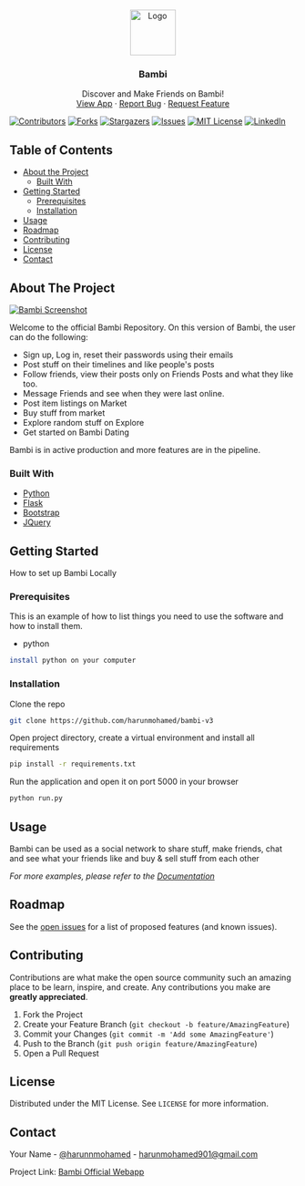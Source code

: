 
<!-- PROJECT LOGO -->
<br />
<p align="center">
  <a href="https://github.com/harunmohamed/bambi-v3">
    <img src="https://www.bambi.app/static/resources/logo.svg" alt="Logo" width="80" height="80">
  </a>

  <h3 align="center">Bambi</h3>

  <p align="center">
    Discover and Make Friends on Bambi!
    <br />
    <a href="https://bambi.app">View App</a>
    ·
    <a href="https://bambi.app/m/harun">Report Bug</a>
    ·
    <a href="https://bambi.app/m/harun">Request Feature</a>
  </p>
</p>

<p align="center">

[![Contributors][contributors-shield]][contributors-url]
[![Forks][forks-shield]][forks-url]
[![Stargazers][stars-shield]][stars-url]
[![Issues][issues-shield]][issues-url]
[![MIT License][license-shield]][license-url]
[![LinkedIn][linkedin-shield]][linkedin-url]

</p>





<!-- TABLE OF CONTENTS -->
## Table of Contents

* [About the Project](#about-the-project)
  * [Built With](#built-with)
* [Getting Started](#getting-started)
  * [Prerequisites](#prerequisites)
  * [Installation](#installation)
* [Usage](#usage)
* [Roadmap](#roadmap)
* [Contributing](#contributing)
* [License](#license)
* [Contact](#contact)



<!-- ABOUT THE PROJECT -->
## About The Project

[![Bambi Screenshot][product-screenshot]](https://bambi.app)

Welcome to the official Bambi Repository. On this version of Bambi, the user can do the following:

* Sign up, Log in, reset their passwords using their emails
* Post stuff on their timelines and like people's posts
* Follow friends, view their posts only on Friends Posts and what they like too.
* Message Friends and see when they were last online.
* Post item listings on Market
* Buy stuff from market
* Explore random stuff on Explore
* Get started on Bambi Dating

Bambi is in active production and more features are in the pipeline.

### Built With
* [Python](https://python.org)
* [Flask](https://flask.palletsprojects.com/en/1.1.x/)
* [Bootstrap](https://getbootstrap.com)
* [JQuery](https://jquery.com)




<!-- GETTING STARTED -->
## Getting Started

How to set up Bambi Locally

### Prerequisites

This is an example of how to list things you need to use the software and how to install them.
* python
```sh
install python on your computer
```

### Installation


Clone the repo
```sh
git clone https://github.com/harunmohamed/bambi-v3
```

Open project directory, create a virtual environment and install all requirements
```sh
pip install -r requirements.txt
```

Run the application and open it on port 5000 in your browser
```sh
python run.py
```


<!-- USAGE EXAMPLES -->
## Usage

Bambi can be used as a social network to share stuff, make friends, chat and see what your friends like and buy & sell stuff from each other

_For more examples, please refer to the [Documentation](https://bambi.app)_



<!-- ROADMAP -->
## Roadmap

See the [open issues](https://github.com/harunmohamed/bambi-v3/issues) for a list of proposed features (and known issues).



<!-- CONTRIBUTING -->
## Contributing

Contributions are what make the open source community such an amazing place to be learn, inspire, and create. Any contributions you make are **greatly appreciated**.

1. Fork the Project
2. Create your Feature Branch (`git checkout -b feature/AmazingFeature`)
3. Commit your Changes (`git commit -m 'Add some AmazingFeature'`)
4. Push to the Branch (`git push origin feature/AmazingFeature`)
5. Open a Pull Request



<!-- LICENSE -->
## License

Distributed under the MIT License. See `LICENSE` for more information.



<!-- CONTACT -->
## Contact

Your Name - [@harunnmohamed](https://twitter.com/harunnmohamed) - harunmohamed901@gmail.com

Project Link: [Bambi Official Webapp](https://bambi.app)






<!-- MARKDOWN LINKS & IMAGES -->
<!-- https://www.markdownguide.org/basic-syntax/#reference-style-links -->
[contributors-shield]: https://img.shields.io/github/contributors/harunmohamed/bambi-v3.svg?style=flat-square
[contributors-url]: https://github.com/harunmohamed/bambi-v3/graphs/contributors
[forks-shield]: https://img.shields.io/github/forks/harunmohamed/bambi-v3.svg?style=flat-square
[forks-url]: https://github.com/harunmohamed/bambi-v3/network/members
[stars-shield]: https://img.shields.io/github/stars/harunmohamed/bambi-v3.svg?style=flat-square
[stars-url]: https://github.com/harunmohamed/bambi-v3/stargazers
[issues-shield]: https://img.shields.io/github/issues/harunmohamed/bambi-v3.svg?style=flat-square
[issues-url]: https://github.com/harunmohamed/bambi-v3/issues
[license-shield]: https://img.shields.io/github/license/harunmohamed/bambi-v3.svg?style=flat-square
[license-url]: https://github.com/harunmohamed/bambi-v3/blob/master/LICENSE.txt
[linkedin-shield]: https://img.shields.io/badge/-LinkedIn-black.svg?style=flat-square&logo=linkedin&colorB=555
[linkedin-url]: https://linkedin.com/in/harunmohamed
[product-screenshot]: https://miro.medium.com/max/1366/1*ArqBw4L0bhT9YoM1tsHsrQ.png
